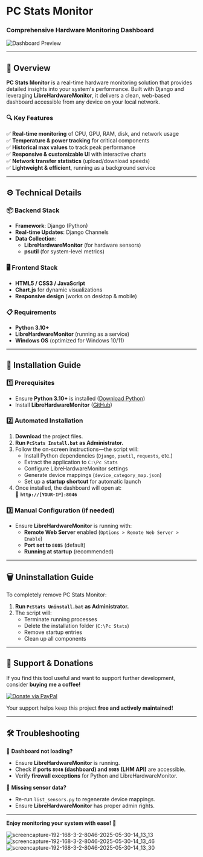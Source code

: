 # PC Stats Monitor  
### Comprehensive Hardware Monitoring Dashboard  

![Dashboard Preview](https://via.placeholder.com/800x400/2a2a2a/ffffff?text=PC+Stats+Monitor+Dashboard)  

---

## 📌 Overview  
**PC Stats Monitor** is a real-time hardware monitoring solution that provides detailed insights into your system's performance. Built with Django and leveraging **LibreHardwareMonitor**, it delivers a clean, web-based dashboard accessible from any device on your local network.  

### 🔍 Key Features  
✅ **Real-time monitoring** of CPU, GPU, RAM, disk, and network usage  
✅ **Temperature & power tracking** for critical components  
✅ **Historical max values** to track peak performance  
✅ **Responsive & customizable UI** with interactive charts  
✅ **Network transfer statistics** (upload/download speeds)  
✅ **Lightweight & efficient**, running as a background service  

---

## ⚙️ Technical Details  

### 📦 Backend Stack  
- **Framework**: Django (Python)  
- **Real-time Updates**: Django Channels  
- **Data Collection**:  
  - **LibreHardwareMonitor** (for hardware sensors)  
  - **psutil** (for system-level metrics)  

### 🖥️ Frontend Stack  
- **HTML5 / CSS3 / JavaScript**  
- **Chart.js** for dynamic visualizations  
- **Responsive design** (works on desktop & mobile)  

### 📋 Requirements  
- **Python 3.10+**  
- **LibreHardwareMonitor** (running as a service)  
- **Windows OS** (optimized for Windows 10/11)  

---

## 🚀 Installation Guide  

### 1️⃣ Prerequisites  
- Ensure **Python 3.10+** is installed ([Download Python](https://www.python.org/downloads/))  
- Install **LibreHardwareMonitor** ([GitHub](https://github.com/LibreHardwareMonitor/LibreHardwareMonitor))  

### 2️⃣ Automated Installation  
1. **Download** the project files.  
2. **Run `PcStats Install.bat` as Administrator.**  
3. Follow the on-screen instructions—the script will:  
   - Install Python dependencies (`Django`, `psutil`, `requests`, etc.)  
   - Extract the application to `C:\Pc Stats`  
   - Configure LibreHardwareMonitor settings  
   - Generate device mappings (`device_category_map.json`)  
   - Set up a **startup shortcut** for automatic launch  
4. Once installed, the dashboard will open at:  
   🔗 **`http://[YOUR-IP]:8046`**  

### 3️⃣ Manual Configuration (if needed)  
- Ensure **LibreHardwareMonitor** is running with:  
  - **Remote Web Server** enabled (`Options > Remote Web Server > Enable`)  
  - **Port set to `8085`** (default)  
  - **Running at startup** (recommended)  

---

## 🗑️ Uninstallation Guide  
To completely remove PC Stats Monitor:  
1. **Run `PcStats Uninstall.bat` as Administrator.**  
2. The script will:  
   - Terminate running processes  
   - Delete the installation folder (`C:\Pc Stats`)  
   - Remove startup entries  
   - Clean up all components  

---

## 💖 Support & Donations  
If you find this tool useful and want to support further development, consider **buying me a coffee!**  

[![Donate via PayPal](https://img.shields.io/badge/Donate-PayPal-blue?style=for-the-badge&logo=paypal)](https://www.paypal.com/donate/?hosted_button_id=WAMMNFAM2V9S8)  

Your support helps keep this project **free and actively maintained!**  

---

## 🛠️ Troubleshooting  
🔹 **Dashboard not loading?**  
   - Ensure **LibreHardwareMonitor** is running.  
   - Check if **ports `8046` (dashboard) and `8085` (LHM API)** are accessible.  
   - Verify **firewall exceptions** for Python and LibreHardwareMonitor.  

🔹 **Missing sensor data?**  
   - Re-run `list_sensors.py` to regenerate device mappings.  
   - Ensure **LibreHardwareMonitor** has proper admin rights.  

---


**Enjoy monitoring your system with ease!** 🚀  

![screencapture-192-168-3-2-8046-2025-05-30-14_13_13](https://github.com/user-attachments/assets/b4e31809-60b2-4dfe-812e-8ca988f6fcab)
![screencapture-192-168-3-2-8046-2025-05-30-14_13_46](https://github.com/user-attachments/assets/c8869dd0-e6b7-4f32-a13c-c63b00078d02)
![screencapture-192-168-3-2-8046-2025-05-30-14_13_30](https://github.com/user-attachments/assets/2a2d8a0c-a6db-469b-8b4f-c301b6bb3293)
